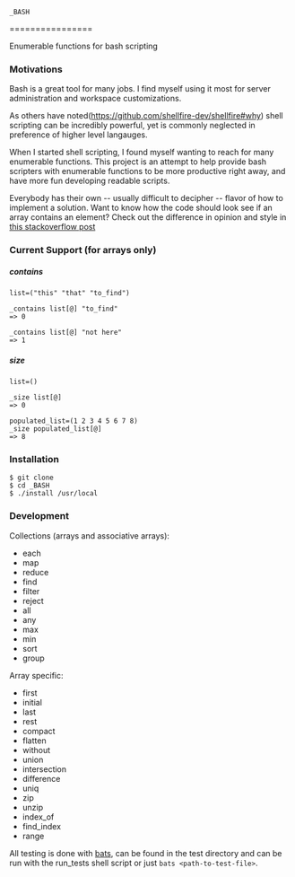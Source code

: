 ```
_BASH
```
================

Enumerable functions for bash scripting

### Motivations

Bash is a great tool for many jobs.  I find myself using it most for server administration and workspace customizations.

As others have noted(https://github.com/shellfire-dev/shellfire#why) shell scripting can be incredibly powerful, yet is commonly neglected in preference of higher level langauges.

When I started shell scripting, I found myself wanting to reach for many enumerable functions. This project is an attempt to help provide bash scripters with enumerable functions to be more productive right away, and have more fun developing readable  scripts.

Everybody has their own -- usually difficult to decipher -- flavor of how to implement a solution.  Want to know how the code should look see if an array contains an element?  Check out the difference in opinion and style in [this stackoverflow post](http://stackoverflow.com/questions/3685970/check-if-an-array-contains-a-value)

### Current Support (for arrays only)

##### contains

```
list=("this" "that" "to_find")

_contains list[@] "to_find"
=> 0

_contains list[@] "not here"
=> 1
```

##### size
```
list=()

_size list[@]
=> 0

populated_list=(1 2 3 4 5 6 7 8)
_size populated_list[@]
=> 8
```

### Installation

```
$ git clone
$ cd _BASH
$ ./install /usr/local
```

### Development

Collections (arrays and associative arrays):

- each
- map
- reduce
- find
- filter
- reject
- all
- any
- max
- min
- sort
- group

Array specific:

- first
- initial
- last
- rest
- compact
- flatten
- without
- union
- intersection
- difference
- uniq
- zip
- unzip
- index_of
- find_index
- range

All testing is done with [bats](https://github.com/sstephenson/bats), can be found in the test directory and can be run with the run_tests shell script or just ```bats <path-to-test-file>```.

